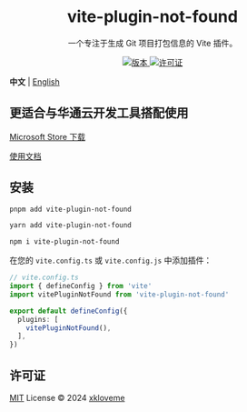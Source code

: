 <h1 align="center">vite-plugin-not-found</h1>

<p align="center">
  一个专注于生成 Git 项目打包信息的 Vite 插件。
</p>

<p align="center">
  <a href="https://www.npmjs.com/package/vite-plugin-not-found">
    <img src="https://img.shields.io/npm/v/vite-plugin-not-found?color=orange&label=" alt="版本" />
  </a>
  <a href="https://github.com/qmhc/vite-plugin-not-found/blob/main/LICENSE">
    <img src="https://img.shields.io/npm/l/vite-plugin-not-found" alt="许可证" />
  </a>
</p>

**中文** | [English](./README.md)

## 更适合与华通云开发工具搭配使用

[Microsoft Store 下载](https://microsoftedge.microsoft.com/addons/detail/%E5%8D%8E%E9%80%9A%E4%BA%91%E5%BC%80%E5%8F%91%E5%B7%A5%E5%85%B7/afmbapanbkfkkpknjdepbafobedckoeg?hl=zh-CN)

[使用文档](https://wt-front-end.github.io/wt-docs/wt-edge.html)


## 安装
```bash
pnpm add vite-plugin-not-found
```

```bash
yarn add vite-plugin-not-found
```

```bash
npm i vite-plugin-not-found
```

在您的 `vite.config.ts` 或 `vite.config.js` 中添加插件：

```ts
// vite.config.ts
import { defineConfig } from 'vite'
import vitePluginNotFound from 'vite-plugin-not-found'

export default defineConfig({
  plugins: [
    vitePluginNotFound(),
  ],
})

```

## 许可证

[MIT](./LICENSE) License © 2024 [xkloveme](https://github.com/xkloveme)